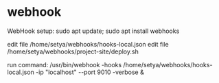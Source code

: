 # webhook

WebHook setup:
sudo apt update; sudo apt install webhooks

edit file /home/setya/webhooks/hooks-local.json
edit file /home/setya/webhooks/project-site/deploy.sh

run command:
/usr/bin/webhook -hooks /home/setya/webhooks/hooks-local.json -ip "localhost" --port 9010 -verbose &
